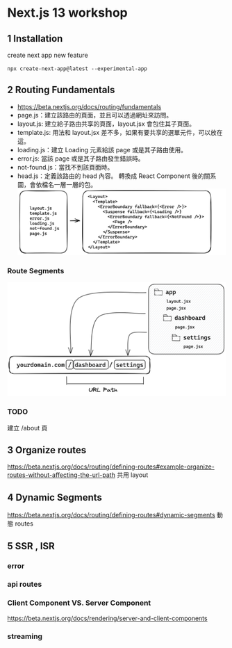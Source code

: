 # Next.js 13 workshop

## 1 Installation
create next app new feature
```
npx create-next-app@latest --experimental-app
```

## 2 Routing Fundamentals
- https://beta.nextjs.org/docs/routing/fundamentals
- page.js：建立該路由的頁面，並且可以透過網址來訪問。
- layout.js: 建立給子路由共享的頁面，layout.jsx 會包住其子頁面。
- template.js: 用法和 layout.jsx 差不多，如果有要共享的選單元件，可以放在這。
- loading.js：建立 Loading 元素給該 page 或是其子路由使用。
- error.js: 當該 page 或是其子路由發生錯誤時。
- not-found.js：當找不到該頁面時。
- head.js：定義該路由的 head 內容。
轉換成 React Component 後的關系圖，會依檔名一層一層的包。
![app](assets/images/03.png)

### Route Segments
![app](assets/images/04.png)

### TODO
建立 /about 頁

## 3  Organize routes
https://beta.nextjs.org/docs/routing/defining-routes#example-organize-routes-without-affecting-the-url-path
共用 layout

## 4 Dynamic Segments
https://beta.nextjs.org/docs/routing/defining-routes#dynamic-segments
動態 routes

## 5 SSR , ISR

### error

### api routes

### Client Component VS. Server Component
https://beta.nextjs.org/docs/rendering/server-and-client-components

### streaming
